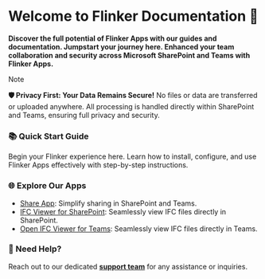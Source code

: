 # Welcome to Flinker Documentation 🚀

**Discover the full potential of Flinker Apps with our guides and documentation. Jumpstart your journey here. Enhanced your team collaboration and security across Microsoft SharePoint and Teams with Flinker Apps.**

> [!NOTE]
> **🛡️ Privacy First: Your Data Remains Secure!**
> No files or data are transferred or uploaded anywhere. All processing is handled directly within SharePoint and Teams, ensuring full privacy and security.

### 📚 Quick Start Guide
Begin your Flinker experience here. Learn how to install, configure, and use Flinker Apps effectively with step-by-step instructions.

### 🌐 Explore Our Apps
- [Share App](https://appsource.microsoft.com/de-de/product/office/WA200007197): Simplify sharing in SharePoint and Teams.
- [IFC Viewer for SharePoint](https://appsource.microsoft.com/de-de/product/office/wa200006238): Seamlessly view IFC files directly in SharePoint.
- [Open IFC Viewer for Teams](https://appsource.microsoft.com/de-de/product/office/WA200007412): Seamlessly view IFC files directly in Teams.


### 🤝 Need Help?
Reach out to our dedicated **[support team](https://outlook.office365.com/book/SupportConsultingonlinemeeting@flinker.app/)** for any assistance or inquiries.
